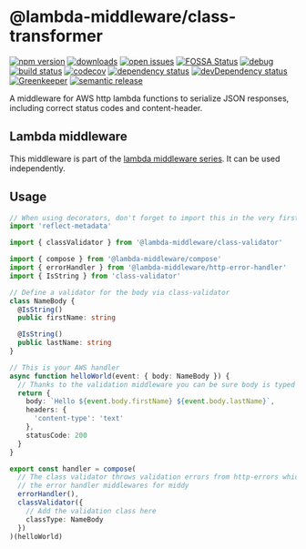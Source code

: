 # @lambda-middleware/class-transformer

[![npm version](https://badge.fury.io/js/%40lambda-middleware%2Fclass-transformer.svg)](https://npmjs.org/package/@lambda-middleware/class-transformer) [![downloads](https://img.shields.io/npm/dw/%40lambda-middleware%2Fclass-transformer.svg)](https://npmjs.org/package/@lambda-middleware/class-transformer) [![open issues](https://img.shields.io/github/issues-raw/dbartholomae/lambda-middleware.svg)](https://github.com/dbartholomae/lambda-middleware/issues) [![FOSSA Status](https://app.fossa.io/api/projects/git%2Bgithub.com%2Fdbartholomae%2Flambda-middleware.svg?type=shield)](https://app.fossa.io/projects/git%2Bgithub.com%2Fdbartholomae%2Flambda-middleware?ref=badge_shield) [![debug](https://img.shields.io/badge/debug-blue.svg)](https://github.com/visionmedia/debug#readme) [![build status](https://img.shields.io/circleci/project/github/dbartholomae/lambda-middleware/master.svg?style=flat)](https://circleci.com/gh/dbartholomae/workflows/lambda-middleware/tree/master) [![codecov](https://codecov.io/gh/dbartholomae/lambda-middleware/branch/master/graph/badge.svg)](https://codecov.io/gh/dbartholomae/lambda-middleware) [![dependency status](https://david-dm.org/dbartholomae/lambda-middleware.svg?theme=shields.io)](https://david-dm.org/dbartholomae/lambda-middleware) [![devDependency status](https://david-dm.org/dbartholomae/lambda-middleware/dev-status.svg)](https://david-dm.org/dbartholomae/lambda-middleware?type=dev) [![Greenkeeper](https://badges.greenkeeper.io/dbartholomae/lambda-middleware.svg)](https://greenkeeper.io/) [![semantic release](https://img.shields.io/badge/%20%20%F0%9F%93%A6%F0%9F%9A%80-semantic--release-e10079.svg)](https://github.com/semantic-release/semantic-release#badge)

A middleware for AWS http lambda functions to serialize JSON responses, including correct status codes and content-header.

## Lambda middleware

This middleware is part of the [lambda middleware series](https://dbartholomae.github.io/lambda-middleware/). It can be used independently.

## Usage

```typescript
// When using decorators, don't forget to import this in the very first line of code
import 'reflect-metadata'

import { classValidator } from '@lambda-middleware/class-validator'

import { compose } from '@lambda-middleware/compose'
import { errorHandler } from '@lambda-middleware/http-error-handler'
import { IsString } from 'class-validator'

// Define a validator for the body via class-validator
class NameBody {
  @IsString()
  public firstName: string

  @IsString()
  public lastName: string
}

// This is your AWS handler
async function helloWorld(event: { body: NameBody }) {
  // Thanks to the validation middleware you can be sure body is typed correctly
  return {
    body: `Hello ${event.body.firstName} ${event.body.lastName}`,
    headers: {
      'content-type': 'text'
    },
    statusCode: 200
  }
}

export const handler = compose(
  // The class validator throws validation errors from http-errors which are compatible with
  // the error handler middlewares for middy
  errorHandler(),
  classValidator({
    // Add the validation class here
    classType: NameBody
  })
)(helloWorld)
```
